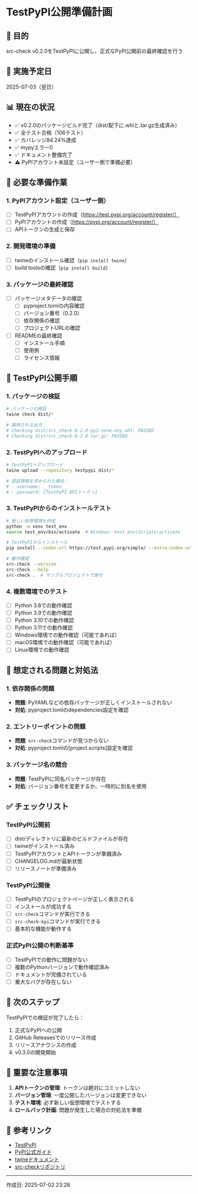 # TestPyPI公開準備計画

## 🎯 目的
src-check v0.2.0をTestPyPIに公開し、正式なPyPI公開前の最終確認を行う

## 📅 実施予定日
2025-07-03（翌日）

## 📊 現在の状況
- ✅ v0.2.0のパッケージビルド完了（dist/配下に.whlと.tar.gz生成済み）
- ✅ 全テスト合格（106テスト）
- ✅ カバレッジ84.24%達成
- ✅ mypyエラー0
- ✅ ドキュメント整備完了
- ⚠️ PyPIアカウント未設定（ユーザー側で準備必要）

## 🔧 必要な準備作業

### 1. PyPIアカウント設定（ユーザー側）
- [ ] TestPyPIアカウントの作成（https://test.pypi.org/account/register/）
- [ ] PyPIアカウントの作成（https://pypi.org/account/register/）
- [ ] APIトークンの生成と保存

### 2. 開発環境の準備
- [ ] twineのインストール確認（`pip install twine`）
- [ ] build toolsの確認（`pip install build`）

### 3. パッケージの最終確認
- [ ] パッケージメタデータの確認
  - [ ] pyproject.tomlの内容確認
  - [ ] バージョン番号（0.2.0）
  - [ ] 依存関係の確認
  - [ ] プロジェクトURLの確認
- [ ] READMEの最終確認
  - [ ] インストール手順
  - [ ] 使用例
  - [ ] ライセンス情報

## 📝 TestPyPI公開手順

### 1. パッケージの検証
```bash
# パッケージの検証
twine check dist/*

# 期待される出力：
# Checking dist/src_check-0.2.0-py3-none-any.whl: PASSED
# Checking dist/src_check-0.2.0.tar.gz: PASSED
```

### 2. TestPyPIへのアップロード
```bash
# TestPyPIへアップロード
twine upload --repository testpypi dist/*

# 認証情報を求められた場合：
# - username: __token__
# - password: [TestPyPI APIトークン]
```

### 3. TestPyPIからのインストールテスト
```bash
# 新しい仮想環境を作成
python -m venv test_env
source test_env/bin/activate  # Windows: test_env\Scripts\activate

# TestPyPIからインストール
pip install --index-url https://test.pypi.org/simple/ --extra-index-url https://pypi.org/simple/ src-check==0.2.0

# 動作確認
src-check --version
src-check --help
src-check .  # サンプルプロジェクトで実行
```

### 4. 複数環境でのテスト
- [ ] Python 3.8での動作確認
- [ ] Python 3.9での動作確認
- [ ] Python 3.10での動作確認
- [ ] Python 3.11での動作確認
- [ ] Windows環境での動作確認（可能であれば）
- [ ] macOS環境での動作確認（可能であれば）
- [ ] Linux環境での動作確認

## 🐛 想定される問題と対処法

### 1. 依存関係の問題
- **問題**: PyYAMLなどの依存パッケージが正しくインストールされない
- **対処**: pyproject.tomlのdependencies設定を確認

### 2. エントリーポイントの問題
- **問題**: `src-check`コマンドが見つからない
- **対処**: pyproject.tomlの[project.scripts]設定を確認

### 3. パッケージ名の競合
- **問題**: TestPyPIに同名パッケージが存在
- **対処**: バージョン番号を変更するか、一時的に別名を使用

## ✅ チェックリスト

### TestPyPI公開前
- [ ] dist/ディレクトリに最新のビルドファイルが存在
- [ ] twineがインストール済み
- [ ] TestPyPIアカウントとAPIトークンが準備済み
- [ ] CHANGELOG.mdが最新状態
- [ ] リリースノートが準備済み

### TestPyPI公開後
- [ ] TestPyPIのプロジェクトページが正しく表示される
- [ ] インストールが成功する
- [ ] `src-check`コマンドが実行できる
- [ ] `src-check-kpi`コマンドが実行できる
- [ ] 基本的な機能が動作する

### 正式PyPI公開の判断基準
- [ ] TestPyPIでの動作に問題がない
- [ ] 複数のPythonバージョンで動作確認済み
- [ ] ドキュメントが完備されている
- [ ] 重大なバグが存在しない

## 🚀 次のステップ

TestPyPIでの検証が完了したら：
1. 正式なPyPIへの公開
2. GitHub Releasesでのリリース作成
3. リリースアナウンスの作成
4. v0.3.0の開発開始

## 📌 重要な注意事項

1. **APIトークンの管理**: トークンは絶対にコミットしない
2. **バージョン管理**: 一度公開したバージョンは変更できない
3. **テスト環境**: 必ず新しい仮想環境でテストする
4. **ロールバック計画**: 問題が発生した場合の対処法を準備

## 🔗 参考リンク

- [TestPyPI](https://test.pypi.org/)
- [PyPI公式ガイド](https://packaging.python.org/tutorials/packaging-projects/)
- [twineドキュメント](https://twine.readthedocs.io/)
- [src-checkリポジトリ](https://github.com/yourusername/src-check)

---

作成日: 2025-07-02 23:28